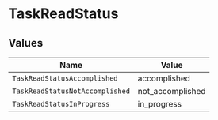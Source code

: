 # TaskReadStatus


## Values

| Name                            | Value                           |
| ------------------------------- | ------------------------------- |
| `TaskReadStatusAccomplished`    | accomplished                    |
| `TaskReadStatusNotAccomplished` | not_accomplished                |
| `TaskReadStatusInProgress`      | in_progress                     |